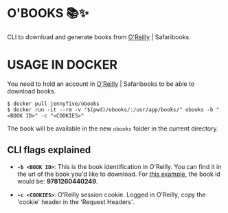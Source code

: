 # O'BOOKS :books::sparkles:

CLI to download and generate books from [O'Reilly](https://www.oreilly.com/) | Safaribooks.

# USAGE IN DOCKER

You need to hold an account in [O'Reilly](https://www.oreilly.com/) | Safaribooks to be able to download books.

```
$ docker pull jennyfive/obooks
$ docker run -it --rm -v "$(pwd)/obooks/:/usr/app/books/" obooks -b "<BOOK ID>" -c "<COOKIES>"
```

The book will be available in the new `obooks` folder in the current directory.
  
## **CLI flags explained**

-  **`-b <BOOK ID>`**: This is the book identification in O'Reilly. You can find it in the url of the book you'd like to download. For [this example](https://learning.oreilly.com/library/view/java-the-complete/9781260440249/), the book id would be: **9781260440249**.

-  **`-c <COOKIES>`**: O'Reilly session cookie. Logged in O'Reilly, copy the 'cookie' header in the 'Request Headers'.

